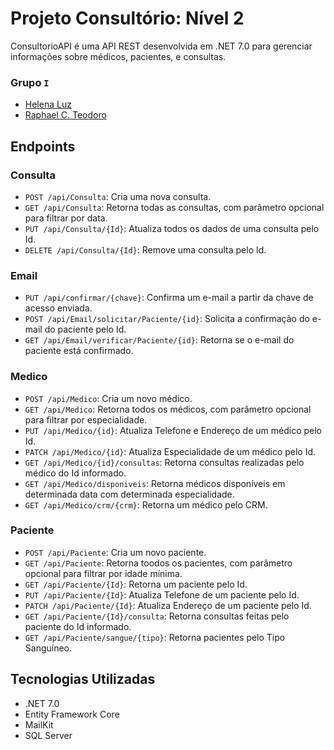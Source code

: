 # Projeto Consultório: Nível 2
ConsultorioAPI é uma API REST desenvolvida em .NET 7.0 para gerenciar informações sobre médicos, pacientes, e consultas.

### Grupo `I`
- [Helena Luz](https://github.com/helenaluz)
- [Raphael C. Teodoro](https://github.com/raphael-teodoro)

## Endpoints

### Consulta
- `POST /api/Consulta`: Cria uma nova consulta.
- `GET /api/Consulta`: Retorna todas as consultas, com parâmetro opcional para filtrar por data.
- `PUT /api/Consulta/{Id}`: Atualiza todos os dados de uma consulta pelo Id.
- `DELETE /api/Consulta/{Id}`: Remove uma consulta pelo Id.

### Email
- `PUT /api/confirmar/{chave}`: Confirma um e-mail a partir da chave de acesso enviada.
- `POST /api/Email/solicitar/Paciente/{id}`: Solicita a confirmação do e-mail do paciente pelo Id.
- `GET /api/Email/verificar/Paciente/{id}`: Retorna se o e-mail do paciente está confirmado.

### Medico
- `POST /api/Medico`: Cria um novo médico.
- `GET /api/Medico`: Retorna todos os médicos, com parâmetro opcional para filtrar por especialidade.
- `PUT /api/Medico/{id}`: Atualiza Telefone e Endereço de um médico pelo Id.
- `PATCH /api/Medico/{id}`: Atualiza Especialidade de um médico pelo Id.
- `GET /api/Medico/{id}/consultas`: Retorna consultas realizadas pelo médico do Id informado.
- `GET /api/Medico/disponiveis`: Retorna médicos disponíveis em determinada data com determinada especialidade.
- `GET /api/Medico/crm/{crm}`: Retorna um médico pelo CRM.

### Paciente
- `POST /api/Paciente`: Cria um novo paciente.
- `GET /api/Paciente`: Retorna toodos os pacientes, com parâmetro opcional para filtrar por idade mínima.
- `GET /api/Paciente/{Id}`: Retorna um paciente pelo Id.
- `PUT /api/Paciente/{Id}`: Atualiza Telefone de um paciente pelo Id.
- `PATCH /api/Paciente/{Id}`: Atualiza Endereço de um paciente pelo Id.
- `GET /api/Paciente/{Id}/consulta`: Retorna consultas feitas pelo paciente do Id informado.
- `GET /api/Paciente/sangue/{tipo}`: Retorna pacientes pelo Tipo Sanguíneo.

## Tecnologias Utilizadas
- .NET 7.0
- Entity Framework Core
- MailKit
- SQL Server
